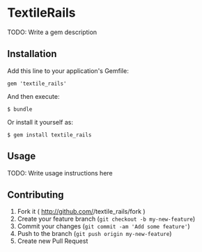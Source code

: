 # TextileRails

TODO: Write a gem description

## Installation

Add this line to your application's Gemfile:

    gem 'textile_rails'

And then execute:

    $ bundle

Or install it yourself as:

    $ gem install textile_rails

## Usage

TODO: Write usage instructions here

## Contributing

1. Fork it ( http://github.com/<my-github-username>/textile_rails/fork )
2. Create your feature branch (`git checkout -b my-new-feature`)
3. Commit your changes (`git commit -am 'Add some feature'`)
4. Push to the branch (`git push origin my-new-feature`)
5. Create new Pull Request
